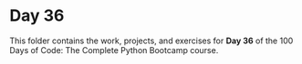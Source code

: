 # Day 36

This folder contains the work, projects, and exercises for **Day 36** of the 100 Days of Code: The Complete Python Bootcamp course.
